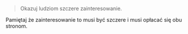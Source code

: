 >  Okazuj ludziom szczere zainteresowanie.

Pamiętaj że zainteresowanie to musi być szczere i musi opłacać się obu stronom.